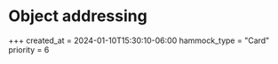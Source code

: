 # Object addressing


+++
created_at = 2024-01-10T15:30:10-06:00
hammock_type = "Card"
priority = 6
